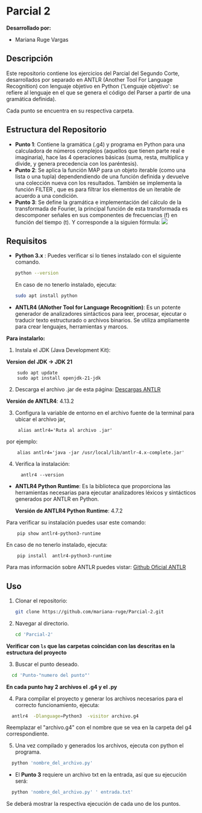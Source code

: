 # Parcial 2

**Desarrollado por:**
- Mariana Ruge Vargas

## Descripción
Este repositorio contiene los ejercicios del Parcial del Segundo Corte, desarrollados por separado en ANTLR (Another Tool For Language Recognition) con lenguaje objetivo en Python ('Lenguaje objetivo': se refiere al lenguaje en el que se genera el código del Parser a partir de una gramática definida).

Cada punto se encuentra en su respectiva carpeta.

## Estructura del Repositorio

- **Punto 1**:  Contiene la gramática (.g4) y programa en Python para una calculadora de números complejos (aquellos que tienen parte real e imaginaria), hace las 4 operaciones básicas (suma, resta, multiplica y divide, y genera precedencia con los paréntesis).
- **Punto 2**: Se aplica la función MAP para un objeto iterable (como una lista o una tupla)  dependendiendo de una función definida  y devuelve una colección nueva con los resultados. También se implementa la función FILTER , que es para filtrar los elementos de un iterable de acuerdo a una condición.
- **Punto 3**:  Se define la gramática e implementación del cálculo de la transformada de Fourier, la principal función de esta transformada es descomponer señales en sus componentes de frecuencias (f) en función del tiempo (t). Y corresponde a la siguien fórmula:
[![](https://www.nobbot.com/wp-content/uploads/2021/05/transformada-de-fourier-integral.png)](https://www.nobbot.com/wp-content/uploads/2021/05/transformada-de-fourier-integral.png)

## Requisitos

- **Python 3.x** : Puedes verificar si lo tienes instalado con el siguiente comando.
   ```bash
  python --version
   ```
   En caso de no tenerlo instalado, ejecuta:
   ```bash
  sudo apt install python
   ```
- **ANTLR4 (ANother Tool for Language Recognition)**:  Es un potente generador de analizadores sintácticos para leer, procesar, ejecutar o traducir texto estructurado o archivos binarios. Se utiliza ampliamente para crear lenguajes, herramientas y marcos.

**Para instalarlo:**
1. Instala el JDK (Java Development Kit):

**Version del JDK -> JDK 21**

		sudo apt update
		sudo apt install openjdk-21-jdk

2. Descarga el archivo .jar de esta página: [Descargas ANTLR](https://www.antlr.org/download.html "Descargas ANTLR")

**Versión de ANTLR4**: 4.13.2

3. Configura la variable de entorno en el archivo fuente de la terminal para ubicar el archivo jar,

		alias antlr4='Ruta al archivo .jar'

por ejemplo:

		alias antlr4='java -jar /usr/local/lib/antlr-4.x-complete.jar'


4. Verifica la instalación:


		 antlr4 --version


- **ANTLR4 Python Runtime**: Es la biblioteca que proporciona las herramientas necesarias para ejecutar analizadores léxicos y sintácticos generados por ANTLR en Python.

    **Versión de ANTLR4 Python Runtime**: 4.7.2

Para verificar su instalación puedes usar este comando:

		pip show antlr4-python3-runtime

En caso de no tenerlo instalado, ejecuta:

		pip install  antlr4-python3-runtime

Para mas información sobre ANTLR puedes vistar:
[Github Oficial ANTLR ](https://github.com/antlr/antlr4/blob/master/doc/python-target.md "Github Oficial ANTLR ")


## Uso

1. Clonar el repositorio:
   ```bash
   git clone https://github.com/mariana-ruge/Parcial-2.git
   ```
2. Navegar al directorio.
   ```bash
   cd 'Parcial-2'
   ```
**Verificar con `ls` que las carpetas coincidan con las descritas en la estructura del proyecto**

3. Buscar el punto deseado.
 ```bash
   cd 'Punto-"numero del punto"'
   ```
**En cada punto hay 2 archivos el .g4  y el .py**

4. Para compilar el proyecto y generar los archivos necesarios para el correcto funcionamiento, ejecuta:
 ```bash
   antlr4  -Dlanguage=Python3  -visitor archivo.g4
   ```
Reemplazar el "archivo.g4" con el nombre que se vea en la carpeta del g4 correspondiente.

5. Una vez compilado y generados los archivos, ejecuta con python el programa.
 ```bash
   python 'nombre_del_archivo.py'
   ```
- El **Punto 3** requiere un archivo txt en la entrada,  así que su ejecución será:
 ```bash
   python 'nombre_del_archivo.py' ' entrada.txt'
   ```
Se deberá mostrar la respectiva ejecución de cada uno de los puntos.